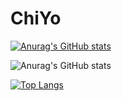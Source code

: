 # ChiYo


[![Anurag's GitHub stats](https://github-readme-stats.vercel.app/api?username=ChiYoPU&hide=stars?theme=Gradient_icons=true)](https://github.com/ChiYoPU/github-readme-stats)


![Anurag's GitHub stats](https://github-readme-stats.vercel.app/api?username=ChiYoPU&show_icons=true&theme=radical)


[![Top Langs](https://github-readme-stats.vercel.app/api/top-langs/?username=ChiYoPU&theme=radical&show_icons=true&layout=compact)](https://github.com/ChiYoPU/github-readme-stats)
